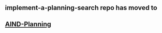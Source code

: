 ## implement-a-planning-search repo has moved to 

## [AIND-Planning](https://github.com/udacity/AIND-Planning)
